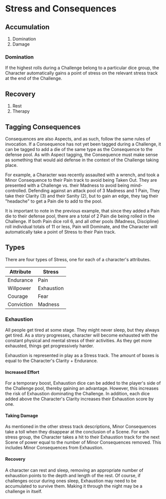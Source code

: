 # Stress and Consequences

## Accumulation

1. Domination
2. Damage

### Domination

If the highest rolls during a Challenge belong to a particular dice group, the Character automatically gains a point of stress on the relevant stress track at the end of the Challenge.

## Recovery

1. Rest
2. Therapy

## Tagging Consequences

Consequences are also Aspects, and as such, follow the same rules of invocation. If a Consequence has not yet been tagged during a Challenge, it can be tagged to add a die of the same type as the Consequence to the defense pool. As with Aspect tagging, the Consequence must make sense as something that would aid defense in the context of the Challenge taking place.

For example, a Character was recently assaulted with a wrench, and took a Minor Consequence to their Pain track to avoid being Taken Out. They are presented with a Challenge vs. their Madness to avoid being mind-controlled. Defending against an attack pool of 3 Madness and 1 Pain, They take their Clarity (3) and their Sanity (2), but to gain an edge, they tag their "headache" to get a Pain die to add to the pool.

It is important to note in the previous example, that since they added a Pain die to their defense pool, there are a total of 2 Pain die being rolled in the Challenge. If both Pain dice roll 6, and all other pools (Madness, Discipline) roll individual totals of 11 or less, Pain will Dominate, and the Character will automatically take a point of Stress to their Pain track.

## Types

There are four types of Stress, one for each of a character's attributes.

| Attribute  | Stress     |
| ---------- | ---------- |
| Endurance  | Pain       |
| Willpower  | Exhaustion |
| Courage    | Fear       |
| Conviction | Madness    |

### Exhaustion

All people get tired at some stage. They might never sleep, but they always get tired. As a story progresses, character will become exhausted with the constant physical and mental stress of their activities. As they get more exhausted, things get progressively harder.

Exhaustion is represented in play as a Stress track. The amount of boxes is equal to the Character's Clarity + Endurance.

#### Increased Effort

For a temporary boost, Exhaustion dice can be added to the player's side of the Challenge pool, thereby gaining an advantage. However, this increases the risk of Exhaustion dominating the Challenge. In addition, each dice added above the Character's Clarity increases their Exhaustion score by one.

#### Taking Damage

As mentioned in the other stress track descriptions, Minor Consequences take a toll when they disappear at the conclusion of a Scene. For each stress group, the Character takes a hit to their Exhaustion track for the next Scene of power equal to the number of Minor Consequences removed. This includes Minor Consequences from Exhaustion.

#### Recovery

A character can rest and sleep, removing an appropriate number of exhaustion points to the depth and length of the rest. Of course, if challenges occur during ones sleep, Exhaustion may need to be accumulated to survive them. Making it through the night may be a challenge in itself.
